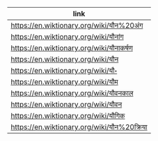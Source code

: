 |link|
|----|
|https://en.wiktionary.org/wiki/यौन%20अंग|
|https://en.wiktionary.org/wiki/यौनांग|
|https://en.wiktionary.org/wiki/यौनाकर्षण|
|https://en.wiktionary.org/wiki/यौन|
|https://en.wiktionary.org/wiki/यौ॰|
|https://en.wiktionary.org/wiki/यौम|
|https://en.wiktionary.org/wiki/यौवनकाल|
|https://en.wiktionary.org/wiki/यौवन|
|https://en.wiktionary.org/wiki/यौगिक|
|https://en.wiktionary.org/wiki/यौन%20क्रिया|
